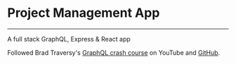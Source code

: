 # Project Management App
---

A full stack GraphQL, Express & React app

Followed Brad Traversy's [GraphQL crash course](https://www.youtube.com/watch?v=BcLNfwF04Kw) on YouTube and [GitHub](https://github.com/bradtraversy/project-mgmt-graphql). 

